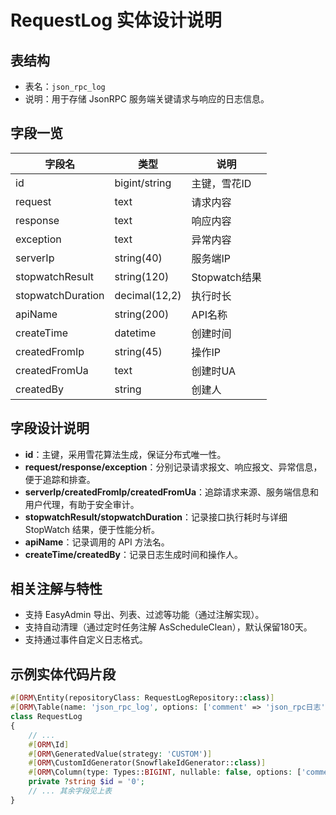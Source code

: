 # RequestLog 实体设计说明

## 表结构

- 表名：`json_rpc_log`
- 说明：用于存储 JsonRPC 服务端关键请求与响应的日志信息。

## 字段一览

| 字段名           | 类型            | 说明           |
|------------------|-----------------|----------------|
| id               | bigint/string   | 主键，雪花ID    |
| request          | text            | 请求内容        |
| response         | text            | 响应内容        |
| exception        | text            | 异常内容        |
| serverIp         | string(40)      | 服务端IP        |
| stopwatchResult  | string(120)     | Stopwatch结果   |
| stopwatchDuration| decimal(12,2)   | 执行时长        |
| apiName          | string(200)     | API名称         |
| createTime       | datetime        | 创建时间        |
| createdFromIp    | string(45)      | 操作IP          |
| createdFromUa    | text            | 创建时UA        |
| createdBy        | string          | 创建人          |

## 字段设计说明

- **id**：主键，采用雪花算法生成，保证分布式唯一性。
- **request/response/exception**：分别记录请求报文、响应报文、异常信息，便于追踪和排查。
- **serverIp/createdFromIp/createdFromUa**：追踪请求来源、服务端信息和用户代理，有助于安全审计。
- **stopwatchResult/stopwatchDuration**：记录接口执行耗时与详细 StopWatch 结果，便于性能分析。
- **apiName**：记录调用的 API 方法名。
- **createTime/createdBy**：记录日志生成时间和操作人。

## 相关注解与特性

- 支持 EasyAdmin 导出、列表、过滤等功能（通过注解实现）。
- 支持自动清理（通过定时任务注解 AsScheduleClean），默认保留180天。
- 支持通过事件自定义日志格式。

## 示例实体代码片段

```php
#[ORM\Entity(repositoryClass: RequestLogRepository::class)]
#[ORM\Table(name: 'json_rpc_log', options: ['comment' => 'json_rpc日志'])]
class RequestLog
{
    // ...
    #[ORM\Id]
    #[ORM\GeneratedValue(strategy: 'CUSTOM')]
    #[ORM\CustomIdGenerator(SnowflakeIdGenerator::class)]
    #[ORM\Column(type: Types::BIGINT, nullable: false, options: ['comment' => 'ID'])]
    private ?string $id = '0';
    // ... 其余字段见上表
}
```
